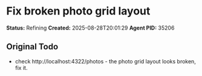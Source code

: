 # Fix broken photo grid layout

**Status:** Refining
**Created:** 2025-08-28T20:01:29
**Agent PID:** 35206

## Original Todo

- check http://localhost:4322/photos - the photo grid layout looks broken, fix it.
